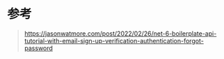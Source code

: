 # 参考 

> https://jasonwatmore.com/post/2022/02/26/net-6-boilerplate-api-tutorial-with-email-sign-up-verification-authentication-forgot-password